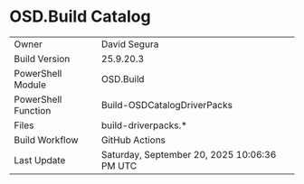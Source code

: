 ﻿# OSD.Build Catalog

| | |
|-|-|
| Owner | David Segura |
| Build Version | 25.9.20.3 |
| PowerShell Module | OSD.Build |
| PowerShell Function | Build-OSDCatalogDriverPacks |
| Files | build-driverpacks.* |
| Build Workflow | GitHub Actions |
| Last Update | Saturday, September 20, 2025 10:06:36 PM UTC |
